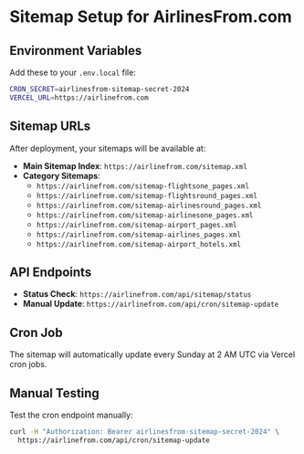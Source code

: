 # Sitemap Setup for AirlinesFrom.com

## Environment Variables

Add these to your `.env.local` file:

```bash
CRON_SECRET=airlinesfrom-sitemap-secret-2024
VERCEL_URL=https://airlinefrom.com
```

## Sitemap URLs

After deployment, your sitemaps will be available at:

- **Main Sitemap Index**: `https://airlinefrom.com/sitemap.xml`
- **Category Sitemaps**:
  - `https://airlinefrom.com/sitemap-flightsone_pages.xml`
  - `https://airlinefrom.com/sitemap-flightsround_pages.xml`
  - `https://airlinefrom.com/sitemap-airlinesround_pages.xml`
  - `https://airlinefrom.com/sitemap-airlinesone_pages.xml`
  - `https://airlinefrom.com/sitemap-airport_pages.xml`
  - `https://airlinefrom.com/sitemap-airlines_pages.xml`
  - `https://airlinefrom.com/sitemap-airport_hotels.xml`

## API Endpoints

- **Status Check**: `https://airlinefrom.com/api/sitemap/status`
- **Manual Update**: `https://airlinefrom.com/api/cron/sitemap-update`

## Cron Job

The sitemap will automatically update every Sunday at 2 AM UTC via Vercel cron jobs.

## Manual Testing

Test the cron endpoint manually:
```bash
curl -H "Authorization: Bearer airlinesfrom-sitemap-secret-2024" \
  https://airlinefrom.com/api/cron/sitemap-update
```
